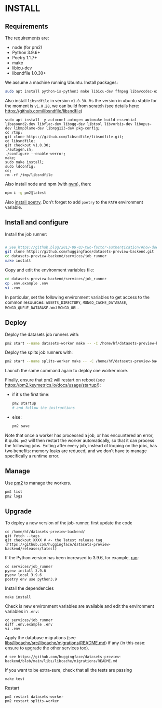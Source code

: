 # INSTALL

## Requirements

The requirements are:

- node (for pm2)
- Python 3.9.6+
- Poetry 1.1.7+
- make
- libicu-dev
- libsndfile 1.0.30+

We assume a machine running Ubuntu. Install packages:

```bash
sudo apt install python-is-python3 make libicu-dev ffmpeg libavcodec-extra
```

Also install `libsndfile` in version `v1.0.30`. As the version in ubuntu stable for the moment is `v1.0.28`, we can build from scratch (see details here: https://github.com/libsndfile/libsndfile)

```
sudo apt install -y autoconf autogen automake build-essential libasound2-dev libflac-dev libogg-dev libtool libvorbis-dev libopus-dev libmp3lame-dev libmpg123-dev pkg-config;
cd /tmp;
git clone https://github.com/libsndfile/libsndfile.git;
cd libsndfile;
git checkout v1.0.30;
./autogen.sh;
./configure --enable-werror;
make;
sudo make install;
sudo ldconfig;
cd;
rm -rf /tmp/libsndfile
```

Also install node and npm (with [nvm](https://github.com/nvm-sh/nvm)), then:

```bash
npm i -g pm2@latest
```

Also [install poetry](https://python-poetry.org/docs/master/#installation). Don't forget to add `poetry` to the `PATH` environment variable.

## Install and configure

Install the job runner:

```bash

# See https://github.blog/2013-09-03-two-factor-authentication/#how-does-it-work-for-command-line-git for authentication
git clone https://github.com/huggingface/datasets-preview-backend.git
cd datasets-preview-backend/services/job_runner
make install
```

Copy and edit the environment variables file:

```bash
cd datasets-preview-backend/services/job_runner
cp .env.example .env
vi .env
```

In particular, set the following environment variables to get access to the common resources: `ASSETS_DIRECTORY`, `MONGO_CACHE_DATABASE`, `MONGO_QUEUE_DATABASE` and `MONGO_URL`.

## Deploy

Deploy the datasets job runners with:

```bash
pm2 start --name datasets-worker make -- -C /home/hf/datasets-preview-backend/services/job_runner/ datasets-worker
```

Deploy the splits job runners with:

```bash
pm2 start --name splits-worker make -- -C /home/hf/datasets-preview-backend/services/job_runner/ splits-worker
```

Launch the same command again to deploy one worker more.

Finally, ensure that pm2 will restart on reboot (see https://pm2.keymetrics.io/docs/usage/startup/):

- if it's the first time:
  ```bash
  pm2 startup
  # and follow the instructions
  ```
- else:
  ```bash
  pm2 save
  ```

Note that once a worker has processed a job, or has encountered an error, it quits. `pm2` will then restart the worker automatically, so that it can process the following jobs. Exiting after every job, instead of looping on the jobs, has two benefits: memory leaks are reduced, and we don't have to manage specifically a runtime error.

## Manage

Use [pm2](https://pm2.keymetrics.io/docs/usage/quick-start/#cheatsheet) to manage the workers.

```bash
pm2 list
pm2 logs
```

## Upgrade

To deploy a new version of the job-runner, first update the code

```
cd /home/hf/datasets-preview-backend/
git fetch --tags
git checkout XXXX # <- the latest release tag (https://github.com/huggingface/datasets-preview-backend/releases/latest)
```

If the Python version has been increased to 3.9.6, for example, [run](https://stackoverflow.com/a/65589331/7351594):

```
cd services/job_runner
pyenv install 3.9.6
pyenv local 3.9.6
poetry env use python3.9
```

Install the dependencies

```
make install
```

Check is new environment variables are available and edit the environment variables in `.env`:

```
cd services/job_runner
diff .env.example .env
vi .env
```

Apply the database migrations (see [libs/libcache/src/libcache/migrations/README.md](./../../libs/libcache/migrations/README.md)) if any (in this case: ensure to upgrade the other services too).

```
# see https://github.com/huggingface/datasets-preview-backend/blob/main/libs/libcache/migrations/README.md
```

If you want to be extra-sure, check that all the tests are passing

```
make test
```

Restart

```
pm2 restart datasets-worker
pm2 restart splits-worker
```
